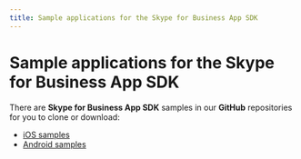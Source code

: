 ```yaml
---
title: Sample applications for the Skype for Business App SDK
---
```

# Sample applications for the Skype for Business App SDK

There are **Skype for Business App SDK** samples in our **GitHub** repositories for you to clone or download:

- [iOS samples](https://github.com/OfficeDev/skype-ios-app-sdk-samples)
- [Android samples](https://github.com/OfficeDev/skype-android-app-sdk-samples)
